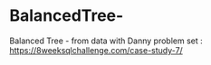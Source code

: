 # BalancedTree-
Balanced Tree - from data with Danny problem set : https://8weeksqlchallenge.com/case-study-7/
